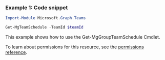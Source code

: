 ### Example 1: Code snippet

```powershellImport-Module Microsoft.Graph.Teams

Get-MgTeamSchedule -TeamId $teamId
```
This example shows how to use the Get-MgGroupTeamSchedule Cmdlet.
To learn about permissions for this resource, see the [permissions reference](/graph/permissions-reference).

